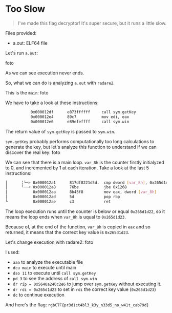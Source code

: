 # Too Slow

> I've made this flag decryptor! It's super secure, but it runs a little slow.



Files provided:
* a.out:   ELF64 file

Let's run `a.out`:

foto

As we can see execution never ends.

So, what we can do is analyzing `a.out` with `radare2`.

This is the `main`:
foto

We have to take a look at these instructions:
```sh
           0x000012df      e873ffffff     call sym.getKey
           0x000012e4      89c7           mov edi, eax
           0x000012e6      e89efeffff     call sym.win
```

The return value of `sym.getKey` is passed to `sym.win`.

`sym.getKey` probably performs computationally too long calculations to generate the key, but let's analyze this function to understand if we can discover the real key:
foto

We can see that there is a main loop. `var_8h` is the counter firstly initialyzed to 0, and incremented by 1 at each iteration.
Take a look at the last 5 instructions:
```sh
│      ╎└─> 0x000012a1      817df8221d5d.  cmp dword [var_8h], 0x265d1d22
│      └──< 0x000012a8      76be           jbe 0x1268
│           0x000012aa      8b45f8         mov eax, dword [var_8h]
│           0x000012ad      5d             pop rbp
└           0x000012ae      c3             ret
```
The loop execution runs until the counter is below or equal `0x265d1d22`, so it means the loop ends when `var_8h` is uqual to `0x265d1d23`.

Because of, at the end of the function, `var_8h` is copied in `eax` and so returned, it means that the correct key value is `0x265d1d23`.

Let's change execution with radare2:
foto

I used:
* `aaa` to analyze the executable file
* `dcu main` to execute until main
* `dso 11` to execute until `call sym.getKey`
* `pd 3` to see the address of `call sym.win`
* `dr rip = 0x5640a240c2e6` to jump over `sym.getKey` without executing it.
* `dr rdi = 0x265d1d23` to set in `rdi` the correct key value (`0x265d1d23`)
* `dc` to continue execution

And here's the flag:
`rgbCTF{pr3d1ct4bl3_k3y_n33d5_no_w41t_cab79d}`






